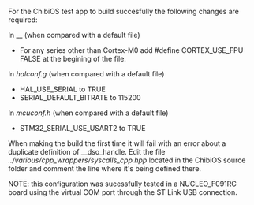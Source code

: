 For the ChibiOS test app to build succesfully the following changes are required:

In __ (when compared with a default file)
- For any series other than Cortex-M0 add #define CORTEX_USE_FPU FALSE at the begining of the file.

In _halconf.g_ (when compared with a default file)
- HAL_USE_SERIAL to TRUE
- SERIAL_DEFAULT_BITRATE to 115200

In _mcuconf.h_ (when compared with a default file)
- STM32_SERIAL_USE_USART2 to TRUE

When making the build the first time it will fail with an error about a duplicate definition of __dso_handle.
Edit the file _../various/cpp_wrappers/syscalls_cpp.hpp_ located in the ChibiOS source folder and comment the line where it's being defined there.

NOTE: this configuration was sucessfully tested in a NUCLEO_F091RC board using the virtual COM port through the ST Link USB connection.